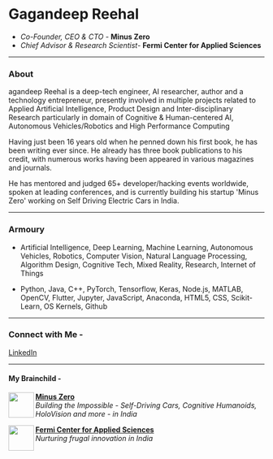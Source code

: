# Gagandeep Reehal
- *Co-Founder, CEO & CTO -* **Minus Zero**
- *Chief Advisor & Research Scientist-* **Fermi Center for Applied Sciences**
____
### About

agandeep Reehal is a deep-tech engineer, AI researcher, author and a technology entrepreneur, presently involved in multiple projects related to Applied Artificial Intelligence, Product Design and Inter-disciplinary Research particularly in domain of Cognitive & Human-centered AI, Autonomous Vehicles/Robotics and High Performance Computing

Having just been 16 years old when he penned down his first book, he has been writing ever since. He already has three book publications to his credit, with numerous works having been appeared in various magazines and journals.

He has mentored and judged 65+ developer/hacking events worldwide, spoken at leading conferences, and is currently building his startup 'Minus Zero' working on Self Driving Electric Cars in India. 
___


### Armoury

- Artificial Intelligence, Deep Learning, Machine Learning, Autonomous Vehicles, Robotics, Computer Vision, Natural Language Processing, Algorithm Design, Cognitive Tech, Mixed Reality, Research, Internet of Things

- Python, Java, C++, PyTorch, Tensorflow, Keras, Node.js, MATLAB, OpenCV, Flutter, Jupyter, JavaScript, Anaconda, HTML5, CSS, Scikit-Learn, OS Kernels, Github

____
### Connect with Me -

[LinkedIn](https://www.linkedin.com/in/gagandeepreehal/)

___
#### My Brainchild -
<p> <img align="left" src="https://avatars3.githubusercontent.com/u/70444900?s=180&v=4" width="50" height="50" />
  <b> <a href="https://minuszero.in"> Minus Zero </a> </b> <br>
  <i> Building the Impossible - Self-Driving Cars, Cognitive Humanoids, HoloVision and more - in India </i> </p>

<p> <img align="left" src="https://avatars1.githubusercontent.com/u/73734621?s=200&v=4" width="50" height="50" />
  <b> <a href="https://fermi.in"> Fermi Center for Applied Sciences </a> </b> <br>
  <i> Nurturing frugal innovation in India </i> </p>

